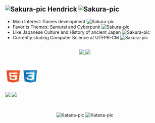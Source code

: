 ##  <img alt="Sakura-pic" src="https://media.giphy.com/media/Cst1R6D1yqXI45bz7t/giphy.gif" width="25" heigth="25"> Hendrick <img alt="Sakura-pic" src="https://media.giphy.com/media/Cst1R6D1yqXI45bz7t/giphy.gif" width="25" heigth="25">

 -  Main Interest: Games development <img alt="Sakura-pic" src="https://media.giphy.com/media/Cst1R6D1yqXI45bz7t/giphy.gif" width="25" heigth="25">
 -  Favorits Themes: Samurai and Cyberpunk <img alt="Sakura-pic" src="https://media.giphy.com/media/Cst1R6D1yqXI45bz7t/giphy.gif" width="25" heigth="25">
 -  Like Japanese Culture and History of ancient Japan <img alt="Sakura-pic" src="https://media.giphy.com/media/Cst1R6D1yqXI45bz7t/giphy.gif" width="25" heigth="25">
 -  Currently studing Computer Science at UTFPR-CM <img alt="Sakura-pic" src="https://media.giphy.com/media/Cst1R6D1yqXI45bz7t/giphy.gif" width="25" heigth="25">



##

<div align="center">
  <a href="https://github.com/HendrickFS">
  <img height="180em" src="https://github-readme-stats.vercel.app/api?username=HendrickFS&show_icons=true&theme=jolly&include_all_commits=true&count_private=true"/>
  <img height="180em" src="https://github-readme-stats.vercel.app/api/top-langs/?username=HendrickFS&layout=compact&langs_count=7&theme=jolly"/>
</div>
  
##
  
<div style="display: inline_block" ><br>
  <img align="center" alt="Hendrick-HTML" height="40" width="50" src="https://raw.githubusercontent.com/devicons/devicon/master/icons/html5/html5-original.svg">
  <img align="center" alt="Hendrick-CSS" height="40" width="50" src="https://raw.githubusercontent.com/devicons/devicon/master/icons/css3/css3-original.svg">
</div>
  
  
##
  
<div>
  <a href="https://instagram.com/hendrick.fs" target="_blank"><img src="https://img.shields.io/badge/-Instagram-%23E4405F?style=for-the-badge&logo=instagram&logoColor=white" target="_blank"></a>
  <a href = "mailto:hendrickfel@gmail.com"><img src="https://img.shields.io/badge/-Gmail-%23333?style=for-the-badge&logo=gmail&logoColor=white" target="_blank"></a>
</div>
  
##
  
<div style="display: inline_block" align="center" ><br>
 <img alt="Katana-pic" src="https://media.giphy.com/media/D6aoDE0OSYiYojubBW/giphy.gif" width="140" heigth="150"> 
 <img alt="Katana-pic" src="https://media.giphy.com/media/D6aoDE0OSYiYojubBW/giphy.gif" width="140" heigth="150"> 
</div>
